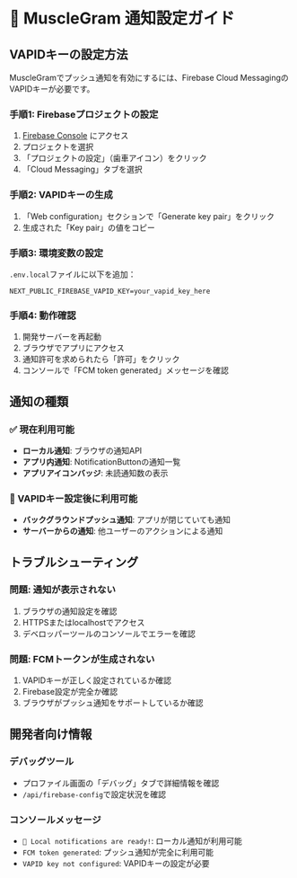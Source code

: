 # 🔔 MuscleGram 通知設定ガイド

## VAPIDキーの設定方法

MuscleGramでプッシュ通知を有効にするには、Firebase Cloud MessagingのVAPIDキーが必要です。

### 手順1: Firebaseプロジェクトの設定

1. [Firebase Console](https://console.firebase.google.com) にアクセス
2. プロジェクトを選択
3. 「プロジェクトの設定」（歯車アイコン）をクリック
4. 「Cloud Messaging」タブを選択

### 手順2: VAPIDキーの生成

1. 「Web configuration」セクションで「Generate key pair」をクリック
2. 生成された「Key pair」の値をコピー

### 手順3: 環境変数の設定

`.env.local`ファイルに以下を追加：

```
NEXT_PUBLIC_FIREBASE_VAPID_KEY=your_vapid_key_here
```

### 手順4: 動作確認

1. 開発サーバーを再起動
2. ブラウザでアプリにアクセス
3. 通知許可を求められたら「許可」をクリック
4. コンソールで「FCM token generated」メッセージを確認

## 通知の種類

### ✅ 現在利用可能
- **ローカル通知**: ブラウザの通知API
- **アプリ内通知**: NotificationButtonの通知一覧
- **アプリアイコンバッジ**: 未読通知数の表示

### 🚀 VAPIDキー設定後に利用可能
- **バックグラウンドプッシュ通知**: アプリが閉じていても通知
- **サーバーからの通知**: 他ユーザーのアクションによる通知

## トラブルシューティング

### 問題: 通知が表示されない
1. ブラウザの通知設定を確認
2. HTTPSまたはlocalhostでアクセス
3. デベロッパーツールのコンソールでエラーを確認

### 問題: FCMトークンが生成されない
1. VAPIDキーが正しく設定されているか確認
2. Firebase設定が完全か確認
3. ブラウザがプッシュ通知をサポートしているか確認

## 開発者向け情報

### デバッグツール
- プロファイル画面の「デバッグ」タブで詳細情報を確認
- `/api/firebase-config`で設定状況を確認

### コンソールメッセージ
- `🔔 Local notifications are ready!`: ローカル通知が利用可能
- `FCM token generated`: プッシュ通知が完全に利用可能
- `VAPID key not configured`: VAPIDキーの設定が必要